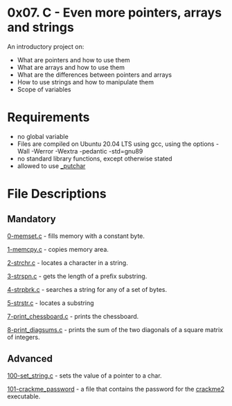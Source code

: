 # 0x07. C - Even more pointers, arrays and strings
An introductory project on:

- What are pointers and how to use them
- What are arrays and how to use them
- What are the differences between pointers and arrays
- How to use strings and how to manipulate them
- Scope of variables
# Requirements
- no global variable
- Files are compiled on Ubuntu 20.04 LTS using gcc, using the options -Wall -Werror -Wextra -pedantic -std=gnu89
- no standard library functions, except otherwise stated
- allowed to use [\_putchar](https://github.com/holbertonschool/_putchar.c/blob/master/_putchar.c)
# File Descriptions
## Mandatory
[0-memset.c](./0-memset.c) - fills memory with a constant byte.

[1-memcpy.c](./1-memcpy.c) - copies memory area.

[2-strchr.c](./2-strchr.c) - locates a character in a string.

[3-strspn.c](./3-strspn.c) - gets the length of a prefix substring.

[4-strpbrk.c](./4-strpbrk.c) - searches a string for any of a set of bytes. 

[5-strstr.c](./5-strstr.c) - locates a substring

[7-print_chessboard.c](./7-print_chessboard.c) - prints the chessboard.

[8-print_diagsums.c](./8-print_diagsums.c) - prints the sum of the two diagonals of a square matrix of integers.

## Advanced
[100-set_string.c](./100-set_string.c) - sets the value of a pointer to a char.

[101-crackme_password](./101-crackme_password) - a file that contains the password for the [crackme2](https://github.com/holbertonschool/0x06.c) executable.

